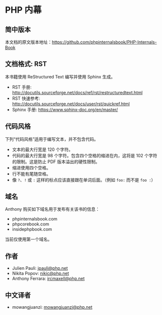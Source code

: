 PHP 内幕
==================

简中版本
-------

本文档的原文版本地址：https://github.com/phpinternalsbook/PHP-Internals-Book

文档格式: RST
--------------------

本书籍使用 ReStructured Text 编写并使用 Sphinx 生成。

 * RST 手册: http://docutils.sourceforge.net/docs/ref/rst/restructuredtext.html
 * RST 快速参考: http://docutils.sourceforge.net/docs/user/rst/quickref.html
 * Sphinx 手册: https://www.sphinx-doc.org/en/master/

代码风格
------------

下列“代码风格”适用于编写文本，并不包含代码。

 * 文本的最大行宽是 120 个字符。
 * 代码的最大行宽是 98 个字符。包含四个空格的缩进在内，这将是 102 个字符的限制。这是防止 PDF 版本溢出的硬性限制。
 * 缩进使用四个空格。
 * 行不能有尾随空格。
 * 像 `?`、`!` 或 `:` 这样的标点应该直接跟在单词后面。（例如 `foo:` 而不是 `foo :`）

域名
-------

Anthony 购买如下域名用于发布有关该书的信息：

 * phpinternalsbook.com
 * phpcorebook.com
 * insidephpbook.com

当前仅使用第一个域名。

作者
-------

* Julien Pauli: jpauli@php.net
* Nikita Popov: nikic@php.net
* Anthony Ferrara: ircmaxell@php.net

中文译者
------

* mowangjuanzi: mowangjuanzi@php.net